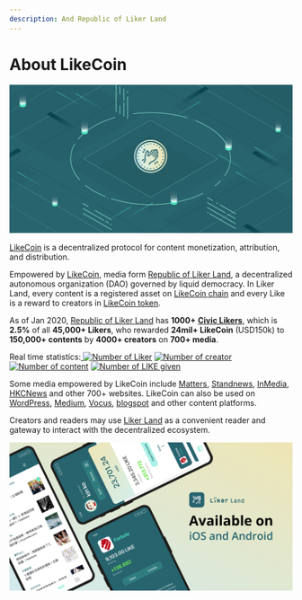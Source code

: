 ```yaml
---
description: And Republic of Liker Land
---
```


# About LikeCoin

![](.gitbook/assets/likecoin_presskit_likecoin_asset_likecoinfeature.png)

[LikeCoin](https://like.co) is a decentralized protocol for content monetization, attribution, and distribution. 

Empowered by [LikeCoin](https://likecoin.bigdipper.live/), media form [Republic of Liker Land](https://like.co/in/getapp), a decentralized autonomous organization \(DAO\) governed by liquid democracy. In Liker Land, every content is a registered asset on [LikeCoin chain](https://likecoin.bigdipper.live/) and every Like is a reward to creators in [LikeCoin token](https://coinmarketcap.com/currencies/likecoin/).

As of Jan 2020, [Republic of Liker Land](https://like.co/in/getapp) has **1000+** [**Civic Likers**](https://liker.land/civic), which is **2.5%** of all **45,000+ Likers**, who rewarded **24mil+ LikeCoin** \(USD150k\) to **150,000+ contents** by **4000+ creators** on **700+ media**.

Real time statistics:[ ![Number of Liker](https://static.like.co/badge/stats/liker.svg)](https://like.co/) [![Number of creator](https://static.like.co/badge/stats/creator.svg)](https://like.co/) [![Number of content](https://static.like.co/badge/stats/content.svg)](https://like.co/) [![Number of LIKE given](https://static.like.co/badge/stats/LIKE.svg)](https://like.co/)

Some media empowered by LikeCoin include [Matters](https://matters.news/), [Standnews](https://www.thestandnews.com/), [InMedia](https://www.inmediahk.net/), [HKCNews](https://www.hkcnews.com/) and other 700+ websites. LikeCoin can also be used on [WordPress](https://wordpress.org/plugins/likecoin/), [Medium](https://medium.com), [Vocus](https://vocus.cc), [blogspot](https://www.blogspot.com) and other content platforms. 

Creators and readers may use [Liker Land](https://like.co/in/getapp) as a convenient reader and gateway to interact with the decentralized ecosystem. 

![](.gitbook/assets/likecoin_ad72_appstore_og_ios_android.png)

